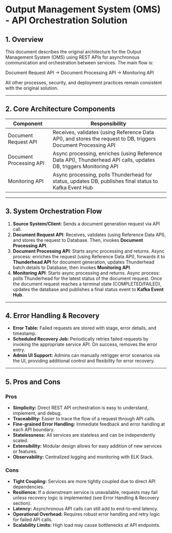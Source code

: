 # Output Management System (OMS) - API Orchestration Solution

## 1. Overview
This document describes the original architecture for the Output Management System (OMS) using REST APIs for asynchronous communication and orchestration between services. The main flow is:

Document Request API → Document Processing API → Monitoring API

All other processes, security, and deployment practices remain consistent with the original solution.

---

## 2. Core Architecture Components

| Component               | Responsibility                                                                                                    |
|-------------------------|-------------------------------------------------------------------------------------------------------------------|
| Document Request API    | Receives, validates (using Reference Data API), and stores the request to DB, triggers Document Processing API    |
| Document Processing API | Async processing, enriches (using Reference Data API), Thunderhead API calls, updates DB, triggers Monitoring API |
| Monitoring API          | Async processing, polls Thunderhead for status, updates DB, publishes final status to Kafka Event Hub             |

---

## 3. System Orchestration Flow
1. **Source System/Client**: Sends a document generation request via API call.
2. **Document Request API**: Receives, validates (using Reference Data API), and stores the request to Database. Then, invokes **Document Processing API**.
3. **Document Processing API**: Starts async processing and returns. Async process: enriches the request (using Reference Data API), forwards it to **Thunderhead API** for document generation, updates Thunderhead batch details to Database, then invokes **Monitoring API**.
4. **Monitoring API**: Starts async processing and returns. Async process: polls Thunderhead for the latest status of the document request. Once the document request reaches a terminal state (COMPLETED/FAILED), updates the database and publishes a final status event to **Kafka Event Hub**.

---

## 4. Error Handling & Recovery
- **Error Table:** Failed requests are stored with stage, error details, and timestamp.
- **Scheduled Recovery Job:** Periodically retries failed requests by invoking the appropriate service API. On success, removes the error entry.
- **Admin UI Support:** Admins can manually retrigger error scenarios via the UI, providing additional control and flexibility for error recovery.

---

## 5. Pros and Cons

### Pros
- **Simplicity:** Direct REST API orchestration is easy to understand, implement, and debug.
- **Traceability:** Easier to trace the flow of a request through API calls.
- **Fine-grained Error Handling:** Immediate feedback and error handling at each API boundary.
- **Statelessness:** All services are stateless and can be independently scaled.
- **Extensibility:** Modular design allows for easy addition of new services or features.
- **Observability:** Centralized logging and monitoring with ELK Stack.

### Cons
- **Tight Coupling:** Services are more tightly coupled due to direct API dependencies.
- **Resilience:** If a downstream service is unavailable, requests may fail unless recovery logic is implemented (see Error Handling & Recovery section).
- **Latency:** Asynchronous API calls can still add to end-to-end latency.
- **Operational Overhead:** Requires robust error handling and retry logic for failed API calls.
- **Scalability Limits:** High load may cause bottlenecks at API endpoints.
